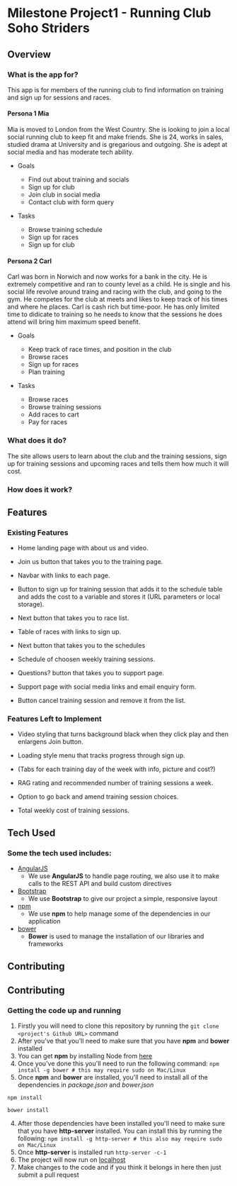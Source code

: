 # Milestone Project1 - Running Club Soho Striders

## Overview

### What is the app for?

This app is for members of the running club to find information on training and sign up for sessions and races.

#### Persona 1 Mia

Mia is moved to London from the West Country. She is looking to join a local social running club to keep fit and make friends. She is 24, works in sales, studied drama at University and is gregarious and outgoing. She is adept at social media and has moderate tech ability.

- Goals
	- Find out about training and socials
	- Sign up for club
	- Join club in social media
	- Contact club with form query

- Tasks
	- Browse training schedule
	- Sign up for races
	- Sign up for club

#### Persona 2 Carl

Carl was born in Norwich and now works for a bank in the city. He is extremely competitive and ran to county level as a child. He is single and his social life revolve around traing and racing with the club, and going to the gym. He competes for the club at meets and likes to keep track of his times and where he places. Carl is cash rich but time-poor. He has only limited time to didicate to training so he needs to know that the sessions he does attend will bring him maximum speed benefit.

- Goals
	- Keep track of race times, and position in the club
	- Browse races
	- Sign up for races
	- Plan training

- Tasks
	- Browse races
	- Browse training sessions
	- Add races to cart
	- Pay for races	

### What does it do?

The site allows users to learn about the club and the training sessions, sign up for training sessions and upcoming races and tells them how much it will cost.  

### How does it work?

## Features



### Existing Features
- Home landing page with about us and video.
- Join us button that takes you to the training page.

- Navbar with links to each page.

- Button to sign up for training session that adds it to the schedule table and adds the cost to a variable and stores it (URL parameters or local storage).
- Next button that takes you to race list.

- Table of races with links to sign up.
- Next button that takes you to the schedules

- Schedule of choosen weekly training sessions.
- Questions? button that takes you to support page.

- Support page with social media links and email enquiry form.
- Button cancel training session and remove it from the list.


### Features Left to Implement

- Video styling that turns background black when they click play and then enlargens Join button.

- Loading style menu that tracks progress through sign up.

- (Tabs for each training day of the week with info, picture and cost?)

- RAG rating and recommended number of training sessions a week.
- Option to go back and amend training session choices.
- Total weekly cost of training sessions.




## Tech Used

### Some the tech used includes:
- [AngularJS](https://angularjs.org/)
    - We use **AngularJS** to handle page routing, we also use it to make calls to the REST API and build custom directives
- [Bootstrap](http://getbootstrap.com/)
    - We use **Bootstrap** to give our project a simple, responsive layout
- [npm](https://www.npmjs.com/)
    - We use **npm** to help manage some of the dependencies in our application
- [bower](https://bower.io/)
    - **Bower** is used to manage the installation of our libraries and frameworks

## Contributing

## Contributing
 
### Getting the code up and running
1. Firstly you will need to clone this repository by running the ```git clone <project's Github URL>``` command
2. After you've that you'll need to make sure that you have **npm** and **bower** installed
  1. You can get **npm** by installing Node from [here](https://nodejs.org/en/)
  2. Once you've done this you'll need to run the following command:
     `npm install -g bower # this may require sudo on Mac/Linux`
3. Once **npm** and **bower** are installed, you'll need to install all of the dependencies in *package.json* and *bower.json*
  ```
  npm install
 
  bower install
  ```
4. After those dependencies have been installed you'll need to make sure that you have **http-server** installed. You can install this by running the following: ```npm install -g http-server # this also may require sudo on Mac/Linux```
5. Once **http-server** is installed run ```http-server -c-1```
6. The project will now run on [localhost](http://127.0.0.1:8080)
7. Make changes to the code and if you think it belongs in here then just submit a pull request
